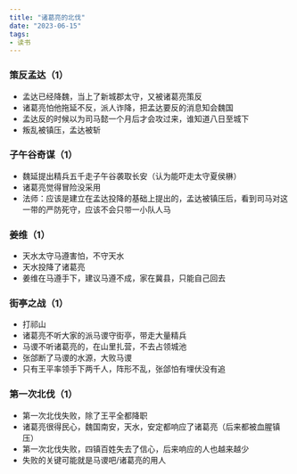 ```yaml
---
title: "诸葛亮的北伐"
date: "2023-06-15"
tags:
- 读书
---
```


### 策反孟达（1）
- 孟达已经降魏，当上了新城郡太守，又被诸葛亮策反
- 诸葛亮怕他拖延不反，派人诈降，把孟达要反的消息知会魏国
- 孟达反的时候以为司马懿一个月后才会攻过来，谁知道八日至城下
- 叛乱被镇压，孟达被斩
### 子午谷奇谋（1）
- 魏延提出精兵五千走子午谷袭取长安（认为能吓走太守夏侯楙）
- 诸葛亮觉得冒险没采用
- 法师：应该是建立在孟达投降的基础上提出的，孟达被镇压后，看到司马对这一带的严防死守，应该不会只带一小队人马
### 姜维（1）
- 天水太守马遵害怕，不守天水
- 天水投降了诸葛亮
- 姜维在马遵手下，建议马遵不成，家在冀县，只能自己回去
### 街亭之战（1）
- 打祁山
- 诸葛亮不听大家的派马谡守街亭，带走大量精兵
- 马谡不听诸葛亮的，在山里扎营，不去占领城池
- 张郃断了马谡的水源，大败马谡
- 只有王平率领手下两千人，阵形不乱，张郃怕有埋伏没有追
### 第一次北伐（1）
- 第一次北伐失败，除了王平全都降职
- 诸葛亮很得民心，魏国南安，天水，安定都响应了诸葛亮（后来都被血腥镇压）
- 第一次北伐失败，四镇百姓失去了信心，后来响应的人也越来越少
- 失败的关键可能就是马谡吧/诸葛亮的用人
